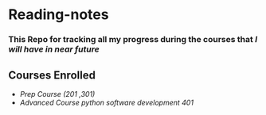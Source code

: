 # Reading-notes

### **This Repo for tracking all my progress during the courses that _I will have in near future_** 

## Courses Enrolled

- *Prep Course (201 ,301)*
- *Advanced Course python software development 401*

